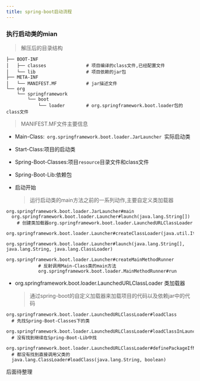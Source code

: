 ```yaml
---
title: spring-boot启动流程
---
```


### 执行启动类的mian

> 解压后的目录结构

```
├── BOOT-INF
│   ├── classes               # 项目编译的class文件,已经配置文件
│   └── lib                   # 项目依赖的jar包
├── META-INF
│   └── MANIFEST.MF           # jar描述文件
└── org
    └── springframework
        └── boot
            └── loader        # org.springframework.boot.loader包的class文件

```

> MANIFEST.MF文件主要信息

- Main-Class:`  org.springframework.boot.loader.JarLauncher  `实际启动类
- Start-Class:项目的启动类
- Spring-Boot-Classes:项目`resource`目录文件和class文件
- Spring-Boot-Lib:依赖包



- 启动开始

  > 运行启动类的main方法之前的一系列动作,主要自定义类加载器

```
org.springframework.boot.loader.JarLauncher#main
  org.springframework.boot.loader.Launcher#launch(java.lang.String[])
    # 创建类加载器org.springframework.boot.loader.LaunchedURLClassLoader
    org.springframework.boot.loader.Launcher#createClassLoader(java.util.Iterator<Archive>)
    org.springframework.boot.loader.Launcher#launch(java.lang.String[], java.lang.String, java.lang.ClassLoader)
    	org.springframework.boot.loader.Launcher#createMainMethodRunner
    		# 反射调用Main-Class类的main方法
    		org.springframework.boot.loader.MainMethodRunner#run
```



- org.springframework.boot.loader.LaunchedURLClassLoader 类加载器

  > 通过spring-boot的自定义加载器来加载项目的代码以及依赖jar中的代码

```
org.springframework.boot.loader.LaunchedURLClassLoader#loadClass
  # 先找Spring-Boot-Classes下的类
  org.springframework.boot.loader.LaunchedURLClassLoader#loadClassInLaunchedClassLoader
  # 没有找到继续在Spring-Boot-Lib中找
  org.springframework.boot.loader.LaunchedURLClassLoader#definePackageIfNecessary
  # 都没有找到直接调用父类的
  java.lang.ClassLoader#loadClass(java.lang.String, boolean)
```

后面待整理